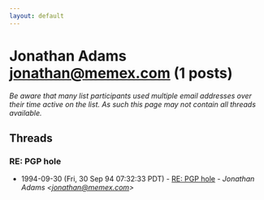 ```yaml
---
layout: default
---
```


# Jonathan Adams <jonathan@memex.com> (1 posts)

_Be aware that many list participants used multiple email addresses over their time active on the list. As such this page may not contain all threads available._

## Threads

### RE: PGP hole
+ 1994-09-30 (Fri, 30 Sep 94 07:32:33 PDT) - [RE: PGP hole](/archive/1994/09/d2e6216bb11716f60e2346c9193abbaa538678243cd9de7c577348c09e99c7c9) - _Jonathan Adams \<jonathan@memex.com\>_

